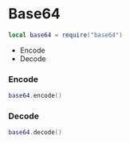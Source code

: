 # Base64

```lua
local base64 = require("base64")
```

* Encode
* Decode

### Encode
```lua
base64.encode()
```

### Decode
```lua
base64.decode()
```